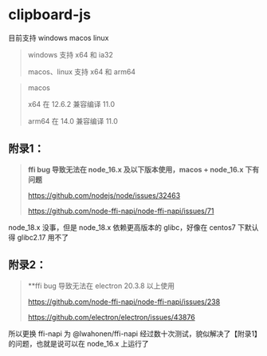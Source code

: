 # clipboard-js
目前支持 windows macos linux

> windows 支持 x64 和 ia32
> 
> macos、linux 支持 x64 和 arm64

> macos
> 
> x64 在 12.6.2 兼容编译 11.0
> 
> arm64 在 14.0 兼容编译 11.0



## 附录1：
> **ffi bug 导致无法在 node_16.x 及以下版本使用，macos + node_16.x 下有问题**
> 
> https://github.com/nodejs/node/issues/32463
> 
> https://github.com/node-ffi-napi/node-ffi-napi/issues/71

node_18.x 没事，但是 node_18.x 依赖更高版本的 glibc，好像在 centos7 下默认得 glibc2.17 用不了


## 附录2：
> **ffi bug 导致无法在 electron 20.3.8 以上使用
>
> https://github.com/node-ffi-napi/node-ffi-napi/issues/238
>
> https://github.com/electron/electron/issues/43876

所以更换 ffi-napi 为 @lwahonen/ffi-napi
经过数十次测试，貌似解决了【附录1】的问题，也就是说可以在 node_16.x 上运行了